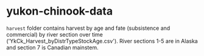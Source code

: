 # yukon-chinook-data
`harvest` folder contains harvest by age and fate (subsistence and commercial) by river section over time ('YkCk_Harvest_byDistrTypeStockAge.csv'). River sections 1-5 are in Alaska and section 7 is Canadian mainstem.
